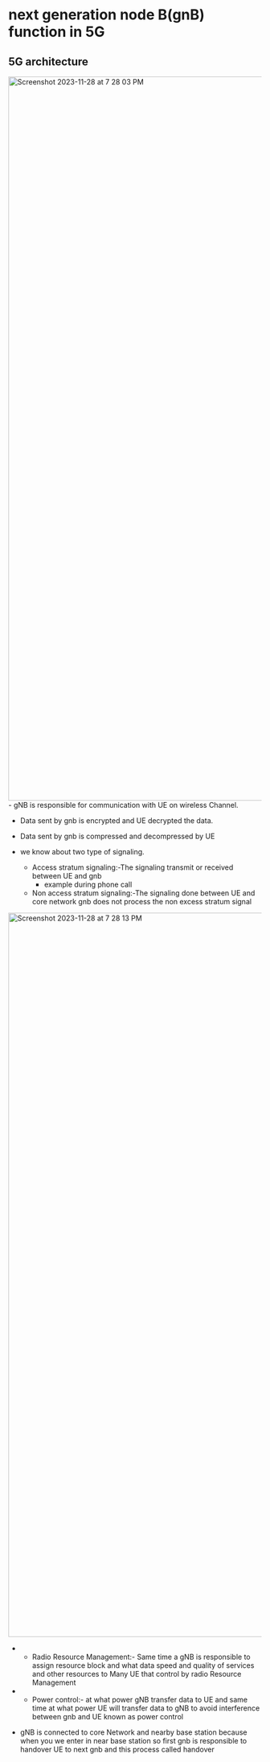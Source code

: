 # next generation node B(gnB) function in 5G
## 5G architecture
<img width="1440" alt="Screenshot 2023-11-28 at 7 28 03 PM" src="https://github.com/dhirukumar/Technologies-Architecture-and-protocol/assets/146316525/45c0cda2-811e-4690-b0eb-65a327023b7e">
- gNB is responsible for communication with UE on wireless Channel.

- Data sent by gnb is encrypted and UE decrypted the data.

- Data sent by gnb is compressed and decompressed by UE

- we know about two type of signaling.
    - Access stratum signaling:-The signaling transmit or received between UE and gnb
        - example during phone call
    - Non access stratum signaling:-The signaling done between UE and core network gnb does not process the non excess stratum signal
<img width="1440" alt="Screenshot 2023-11-28 at 7 28 13 PM" src="https://github.com/dhirukumar/Technologies-Architecture-and-protocol/assets/146316525/ac02f32e-6d3b-4cdd-882d-573a2811d89f">

- - Radio Resource Management:- Same time a gNB is responsible to assign resource block and what data speed and quality of services and other resources to Many UE that control by radio Resource Management
-    - Power control:- at what power gNB transfer data to UE and same time at what power UE will transfer data to gNB to avoid interference between gnb and UE known as power control

  - gNB is connected to core Network and nearby base station because when you we enter in near base station so first gnb is responsible to handover UE to next gnb and this process called handover
